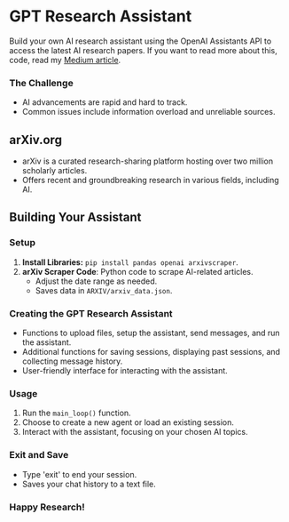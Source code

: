 # GPT Research Assistant

Build your own AI research assistant using the OpenAI Assistants API to access the latest AI research papers.
If you want to read more about this, code, read my [Medium article](https://medium.com/@jordan_gibbs/how-to-make-a-cutting-edge-ai-research-assistant-ff6e204ada11).

### The Challenge
- AI advancements are rapid and hard to track.
- Common issues include information overload and unreliable sources.

## arXiv.org
- arXiv is a curated research-sharing platform hosting over two million scholarly articles.
- Offers recent and groundbreaking research in various fields, including AI.

## Building Your Assistant
### Setup
1. **Install Libraries:** `pip install pandas openai arxivscraper`.
2. **arXiv Scraper Code**: Python code to scrape AI-related articles.
   - Adjust the date range as needed.
   - Saves data in `ARXIV/arxiv_data.json`.

### Creating the GPT Research Assistant
- Functions to upload files, setup the assistant, send messages, and run the assistant.
- Additional functions for saving sessions, displaying past sessions, and collecting message history.
- User-friendly interface for interacting with the assistant.

### Usage
1. Run the `main_loop()` function.
2. Choose to create a new agent or load an existing session.
3. Interact with the assistant, focusing on your chosen AI topics.

### Exit and Save
- Type 'exit' to end your session.
- Saves your chat history to a text file.

### Happy Research! 
